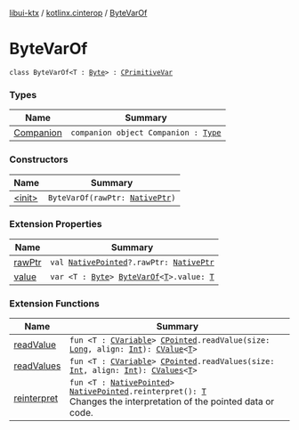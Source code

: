 [libui-ktx](../../index.md) / [kotlinx.cinterop](../index.md) / [ByteVarOf](./index.md)

# ByteVarOf

`class ByteVarOf<T : `[`Byte`](https://kotlinlang.org/api/latest/jvm/stdlib/kotlin/-byte/index.html)`> : `[`CPrimitiveVar`](../-c-primitive-var/index.md)

### Types

| Name | Summary |
|---|---|
| [Companion](-companion.md) | `companion object Companion : `[`Type`](../-c-primitive-var/-type/index.md) |

### Constructors

| Name | Summary |
|---|---|
| [&lt;init&gt;](-init-.md) | `ByteVarOf(rawPtr: `[`NativePtr`](../-native-ptr.md)`)` |

### Extension Properties

| Name | Summary |
|---|---|
| [rawPtr](../raw-ptr.md) | `val `[`NativePointed`](../-native-pointed/index.md)`?.rawPtr: `[`NativePtr`](../-native-ptr.md) |
| [value](../value.md) | `var <T : `[`Byte`](https://kotlinlang.org/api/latest/jvm/stdlib/kotlin/-byte/index.html)`> `[`ByteVarOf`](./index.md)`<`[`T`](../value.md#T)`>.value: `[`T`](../value.md#T) |

### Extension Functions

| Name | Summary |
|---|---|
| [readValue](../read-value.md) | `fun <T : `[`CVariable`](../-c-variable/index.md)`> `[`CPointed`](../-c-pointed/index.md)`.readValue(size: `[`Long`](https://kotlinlang.org/api/latest/jvm/stdlib/kotlin/-long/index.html)`, align: `[`Int`](https://kotlinlang.org/api/latest/jvm/stdlib/kotlin/-int/index.html)`): `[`CValue`](../-c-value/index.md)`<`[`T`](../read-value.md#T)`>` |
| [readValues](../read-values.md) | `fun <T : `[`CVariable`](../-c-variable/index.md)`> `[`CPointed`](../-c-pointed/index.md)`.readValues(size: `[`Int`](https://kotlinlang.org/api/latest/jvm/stdlib/kotlin/-int/index.html)`, align: `[`Int`](https://kotlinlang.org/api/latest/jvm/stdlib/kotlin/-int/index.html)`): `[`CValues`](../-c-values/index.md)`<`[`T`](../read-values.md#T)`>` |
| [reinterpret](../reinterpret.md) | `fun <T : `[`NativePointed`](../-native-pointed/index.md)`> `[`NativePointed`](../-native-pointed/index.md)`.reinterpret(): `[`T`](../reinterpret.md#T)<br>Changes the interpretation of the pointed data or code. |
